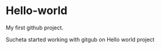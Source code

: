 # Hello-world
My first  github project.

Sucheta started working with gitgub on Hello world project
